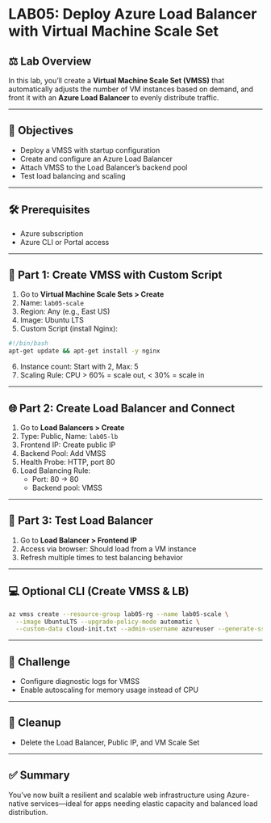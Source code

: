 # LAB05: Deploy Azure Load Balancer with Virtual Machine Scale Set

## ⚖️ Lab Overview

In this lab, you’ll create a **Virtual Machine Scale Set (VMSS)** that automatically adjusts the number of VM instances based on demand, and front it with an **Azure Load Balancer** to evenly distribute traffic.

---

## 🎯 Objectives

- Deploy a VMSS with startup configuration
- Create and configure an Azure Load Balancer
- Attach VMSS to the Load Balancer’s backend pool
- Test load balancing and scaling

---

## 🛠️ Prerequisites

- Azure subscription
- Azure CLI or Portal access

---

## 🧱 Part 1: Create VMSS with Custom Script

1. Go to **Virtual Machine Scale Sets > Create**
2. Name: `lab05-scale`
3. Region: Any (e.g., East US)
4. Image: Ubuntu LTS
5. Custom Script (install Nginx):
```bash
#!/bin/bash
apt-get update && apt-get install -y nginx
```
6. Instance count: Start with 2, Max: 5
7. Scaling Rule: CPU > 60% = scale out, < 30% = scale in

---

## 🌐 Part 2: Create Load Balancer and Connect

1. Go to **Load Balancers > Create**
2. Type: Public, Name: `lab05-lb`
3. Frontend IP: Create public IP
4. Backend Pool: Add VMSS
5. Health Probe: HTTP, port 80
6. Load Balancing Rule:
   - Port: 80 → 80
   - Backend pool: VMSS

---

## 🔁 Part 3: Test Load Balancer

1. Go to **Load Balancer > Frontend IP**
2. Access via browser: Should load from a VM instance
3. Refresh multiple times to test balancing behavior

---

## 💻 Optional CLI (Create VMSS & LB)
```bash
az vmss create --resource-group lab05-rg --name lab05-scale \
  --image UbuntuLTS --upgrade-policy-mode automatic \
  --custom-data cloud-init.txt --admin-username azureuser --generate-ssh-keys
```

---

## 🧪 Challenge

- Configure diagnostic logs for VMSS
- Enable autoscaling for memory usage instead of CPU

---

## 🧹 Cleanup

- Delete the Load Balancer, Public IP, and VM Scale Set

---

## ✅ Summary

You’ve now built a resilient and scalable web infrastructure using Azure-native services—ideal for apps needing elastic capacity and balanced load distribution.

